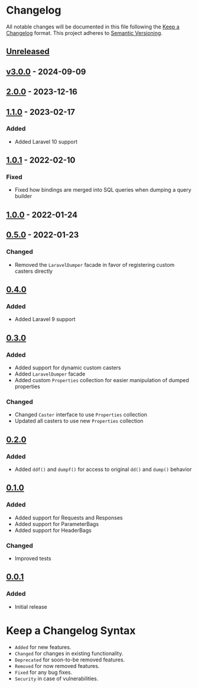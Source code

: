 # Changelog

All notable changes will be documented in this file following the [Keep a Changelog](https://keepachangelog.com/en/1.0.0/) 
format. This project adheres to [Semantic Versioning](https://semver.org/spec/v2.0.0.html).

## [Unreleased]

## [v3.0.0] - 2024-09-09

## [2.0.0] - 2023-12-16

## [1.1.0] - 2023-02-17

### Added

-   Added Laravel 10 support

## [1.0.1] - 2022-02-10

### Fixed

-   Fixed how bindings are merged into SQL queries when dumping a query builder

## [1.0.0] - 2022-01-24

## [0.5.0] - 2022-01-23

### Changed

-   Removed the `LaravelDumper` facade in favor of registering custom casters directly

## [0.4.0]

### Added

-   Added Laravel 9 support

## [0.3.0]

### Added

-   Added support for dynamic custom casters
-   Added `LaravelDumper` facade
-   Added custom `Properties` collection for easier manipulation of dumped properties

### Changed

-   Changed `Caster` interface to use `Properties` collection
-   Updated all casters to use new `Properties` collection

## [0.2.0]

### Added

-   Added `ddf()` and `dumpf()` for access to original `dd()` and `dump()` behavior

## [0.1.0]

### Added

-   Added support for Requests and Responses
-   Added support for ParameterBags
-   Added support for HeaderBags

### Changed

-   Improved tests

## [0.0.1]

### Added

-   Initial release

# Keep a Changelog Syntax

-   `Added` for new features.
-   `Changed` for changes in existing functionality.
-   `Deprecated` for soon-to-be removed features.
-   `Removed` for now removed features.
-   `Fixed` for any bug fixes. 
-   `Security` in case of vulnerabilities.

[Unreleased]: https://github.com/alissn/laravel-dumper/compare/v3.0.0...HEAD

[v3.0.0]: https://github.com/alissn/laravel-dumper/compare/2.0.0...v3.0.0

[2.0.0]: https://github.com/glhd/laravel-dumper/compare/1.1.0...2.0.0

[1.1.0]: https://github.com/glhd/laravel-dumper/compare/1.0.1...1.1.0

[1.0.1]: https://github.com/glhd/laravel-dumper/compare/1.0.0...1.0.1

[1.0.0]: https://github.com/glhd/laravel-dumper/compare/0.5.0...1.0.0

[0.5.0]: https://github.com/glhd/laravel-dumper/compare/0.4.0...0.5.0

[0.4.0]: https://github.com/glhd/laravel-dumper/compare/0.3.0...0.4.0

[0.3.0]: https://github.com/glhd/laravel-dumper/compare/0.2.0...0.3.0

[0.2.0]: https://github.com/glhd/laravel-dumper/compare/0.1.0...0.2.0

[0.1.0]: https://github.com/glhd/laravel-dumper/compare/0.0.1...0.1.0

[0.0.1]: https://github.com/glhd/laravel-dumper
